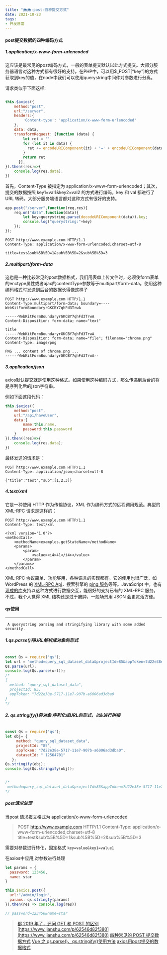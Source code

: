 ```yaml
---
title: "🌦🌦-post-四种提交方式"
date: 2021-10-23
tags: 
- 开发日常
---
```

#### post提交数据的四种编码方式

##### 1.application/x-www-form-urlencoded
这应该是最常见的post编码方式，一般的表单提交默认以此方式提交。大部分服务器语言对这种方式都有很好的支持。在PHP中，可以用$_POST[“key”]的方式获取到key的值，在node中我们可以使用querystring中间件对参数进行分离。

请求类似于下面这样:
```js

this.$axios({
    method:"post",
    url:"/server",
    headers:{
        'Content-type': 'application/x-www-form-urlencoded'
    },
    data: data,
    transformRequest: [function (data) {
        let ret = ''
        for (let it in data) {
          ret += encodeURIComponent(it) + '=' + encodeURIComponent(data[it]) + '&'
        }
        return ret
      }],
}).then((res)=>{
    console.log(res.data);
})

```

首先，Content-Type 被指定为 application/x-www-form-urlencoded；其次，提交的数据按照 key1=val1&key2=val2 的方式进行编码，key 和 val 都进行了 URL 转码。大部分服务端语言都对这种方式有很好的支持。

```js
app.post("/server",function(req,res){
    req.on("data",function(data){
        let key=querystring.parse(decodeURIComponent(data)).key;
        console.log("querystring:"+key)
    });
});
```

```
POST http://www.example.com HTTP/1.1
Content-Type: application/x-www-form-urlencoded;charset=utf-8

title=test&sub%5B%5D=1&sub%5B%5D=2&sub%5B%5D=3
```

##### 2.multipart/form-data
这也是一种比较常见的post数据格式，我们用表单上传文件时，必须使form表单的enctype属性或者ajax的contentType参数等于multipart/form-data。使用这种编码格式时发送到后台的数据长得像这样子

```
POST http://www.example.com HTTP/1.1
Content-Type:multipart/form-data; boundary=----WebKitFormBoundaryrGKCBY7qhFd3TrwA

------WebKitFormBoundaryrGKCBY7qhFd3TrwA
Content-Disposition: form-data; name="text"

title
------WebKitFormBoundaryrGKCBY7qhFd3TrwA
Content-Disposition: form-data; name="file"; filename="chrome.png"
Content-Type: image/png

PNG ... content of chrome.png ...
------WebKitFormBoundaryrGKCBY7qhFd3TrwA--
```

##### 3.application/json
axios默认提交就是使用这种格式。如果使用这种编码方式，那么传递到后台的将是序列化后的json字符串。

例如下面这段代码：
```js
this.$axios({
    method:"post",
    url:"/api/haveUser",
    data:{
        name:this.name,
        password:this.password
    }
}).then((res)=>{
    console.log(res.data);
})
```
最终发送的请求是：
```
POST http://www.example.com HTTP/1.1 
Content-Type: application/json;charset=utf-8

{"title":"test","sub":[1,2,3]}
```
##### 4.text/xml
它是一种使用 HTTP 作为传输协议，XML 作为编码方式的远程调用规范。典型的 XML-RPC 请求是这样的：

```
POST http://www.example.com HTTP/1.1 
Content-Type: text/xml

<?xml version="1.0"?>
<methodCall>
    <methodName>examples.getStateName</methodName>
    <params>
        <param>
            <value><i4>41</i4></value>
        </param>
    </params>
</methodCall>
```
XML-RPC 协议简单、功能够用，各种语言的实现都有。它的使用也很广泛，如 WordPress 的 [XML-RPC Api](http://codex.wordpress.org/XML-RPC_WordPress_API)，搜索引擎的 [ping 服务](http://help.baidu.com/question?prod_en=master&class=476&id=1000423)等等。JavaScript 中，也有[现成的库](http://plugins.jquery.com/xmlrpc/)支持以这种方式进行数据交互，能很好的支持已有的 XML-RPC 服务。不过，我个人觉得 XML 结构还是过于臃肿，一般场景用 JSON 会更灵活方便。


#### qs使用
---
  ` A querystring parsing and stringifying library with some added security.`

##### 1.qs.parse()将URL解析成对象的形式
```js

const Qs = require('qs');
let url = 'method=query_sql_dataset_data&projectId=85&appToken=7d22e38e-5717-11e7-907b-a6006ad3dba0';
Qs.parse(url);
console.log(Qs.parse(url));
/*
{
  method: "query_sql_dataset_data",
  projectId: 85,
  appToken: "7d22e38e-5717-11e7-907b-a6006ad3dba0
}
*/
```
##### 2. qs.stringify()将对象 序列化成URL的形式，以&进行拼接

```js

const Qs = require('qs');
let obj= {
     method: "query_sql_dataset_data",
     projectId: "85",
     appToken: "7d22e38e-5717-11e7-907b-a6006ad3dba0",
     datasetId: " 12564701"
   };
Qs.stringify(obj);
console.log(Qs.stringify(obj)); 


/*
 method=query_sql_dataset_data&projectId=85&appToken=7d22e38e-5717-11e7-907b-a6006ad3dba0&datasetId=%2012564701
*/
```


##### post请求处理

当post 请求报文格式为
application/x-www-form-urlencoded

>POST http://www.example.com HTTP/1.1
Content-Type: application/x-www-form-urlencoded;charset=utf-8
>title=test&sub%5B%5D=1&sub%5B%5D=2&sub%5B%5D=3

需要对参数进行转化，固定格式 `key=value&key1=value1`

在axios中应用,对参数进行处理

```js
let params = {
  password: 123456,
  name: star
}

this.$axios.post({
  url:"/admin/login",
  params: qs.stringfy(params)
}).then(res => console.log(res))

// password=123456&name=star

```

>[都 2019 年了，还问 GET 和 POST 的区别](https://blog.fundebug.com/2019/02/22/compare-http-method-get-and-post/)
 [https://www.jianshu.com/p/62546d82f380](https://www.jianshu.com/p/62546d82f380)
[四种常见的 POST 提交数据方式](https://imququ.com/post/four-ways-to-post-data-in-http.html)
> [Vue 之 qs.parse()、qs.stringify()使用方法](https://blog.csdn.net/qq_43290288/article/details/106683304)
> [axios用post提交的数据格式](https://blog.csdn.net/wopelo/article/details/78783442)
